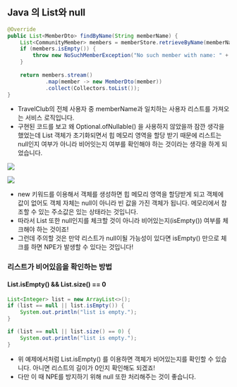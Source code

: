 ## Java 의 List와 null

```java
@Override  
public List<MemberDto> findByName(String memberName) {  
    List<CommunityMember> members = memberStore.retrieveByName(memberName);  
    if (members.isEmpty()) {  
        throw new NoSuchMemberException("No such member with name: " + memberName);  
    }  
  
    return members.stream()  
            .map(member -> new MemberDto(member))  
            .collect(Collectors.toList());  
}
```

- TravelClub의 전체 사용자 중 memberName과 일치하는 사용자 리스트를 가져오는 서비스 로직입니다.
- 구현된 코드를 보고 왜 Optional.ofNullable() 을 사용하지 않았을까 잠깐 생각을 했었는데 List 객체가 초기화되면서 힙 메모리 영역을 할당 받기 때문에 리스트는 null인지 여부가 아니라 비어잇는지 여부를 확인해야 하는 것이라는 생각을 하게 되었습니다.

![](https://img1.daumcdn.net/thumb/R1280x0/?scode=mtistory2&fname=https%3A%2F%2Fblog.kakaocdn.net%2Fdn%2Fr4QDr%2FbtsD1pnI01H%2FQdZbTetiyEpJHmXKygn3i1%2Fimg.png)

![](https://img1.daumcdn.net/thumb/R1280x0/?scode=mtistory2&fname=https%3A%2F%2Fblog.kakaocdn.net%2Fdn%2Fdpfch7%2FbtsD5vzPwUr%2F5JknY1ijlPr4WT6OLKswt0%2Fimg.png)

- new 키워드를 이용해서 객체를 생성하면 힙 메모리 영역을 할당받게 되고 객체에 값이 없어도 객체 자체는 null이 아니라 빈 값을 가진 객체가 됩니다. 메모리에서 참조할 수 있는 주소값은 있는 상태라는 것입니다.
- 따라서 List 또한 null인지를 체크할 것이 아니라 비어있는지(isEmpty()) 여부를 체크해야 하는 것이죠!
- 그런데 주의할 것은 만약 리스트가 null이될 가능성이 있다면 isEmpty() 만으로 체크를 하면 NPE가 발생할 수 있다는 것입니다!

### 리스트가 비어있음을 확인하는 방법

#### List.isEmpty() && List.size() == 0

```java
List<Integer> list = new ArrayList<>();
if (list == null || list.isEmpty()) {
	System.out.println("list is empty.");
}

if (list == null || list.size() == 0) {
	System.out.println("list is empty.");
}
```

- 위 예제에서처럼 List.isEmpty() 를 이용하면 객체가 비어있는지를 확인할 수 있습니다. 아니면 리스트의 길이가 0인지 확인해도 되겠죠!
- 다만 이 때 NPE를 방지하기 위해 null 또한 처리해주는 것이 좋습니다.